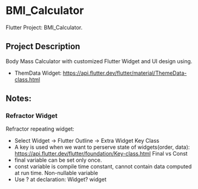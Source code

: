 # BMI_Calculator

Flutter Project: BMI_Calculator.

## Project Description

Body Mass Calculator with customized Flutter Widget and UI design using.
- ThemData Widget: https://api.flutter.dev/flutter/material/ThemeData-class.html

## Notes:
### Refractor Widget
Refractor repeating widget:
- Select Widget -> Flutter Outline -> Extra Widget
Key Class
- A key is used when we want to perserve state of widgets(order, data): https://api.flutter.dev/flutter/foundation/Key-class.html
Final vs Const
- final variable can be set only once.
- const variable is compile time constant, cannot contain data computed at run time.
Non-nullable variable
- Use ? at declaration: Widget? widget